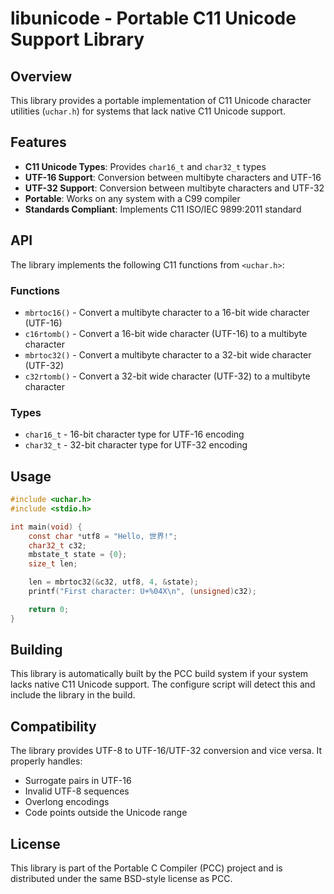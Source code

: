 # libunicode - Portable C11 Unicode Support Library

## Overview

This library provides a portable implementation of C11 Unicode character utilities
(`uchar.h`) for systems that lack native C11 Unicode support.

## Features

- **C11 Unicode Types**: Provides `char16_t` and `char32_t` types
- **UTF-16 Support**: Conversion between multibyte characters and UTF-16
- **UTF-32 Support**: Conversion between multibyte characters and UTF-32
- **Portable**: Works on any system with a C99 compiler
- **Standards Compliant**: Implements C11 ISO/IEC 9899:2011 standard

## API

The library implements the following C11 functions from `<uchar.h>`:

### Functions

- `mbrtoc16()` - Convert a multibyte character to a 16-bit wide character (UTF-16)
- `c16rtomb()` - Convert a 16-bit wide character (UTF-16) to a multibyte character
- `mbrtoc32()` - Convert a multibyte character to a 32-bit wide character (UTF-32)
- `c32rtomb()` - Convert a 32-bit wide character (UTF-32) to a multibyte character

### Types

- `char16_t` - 16-bit character type for UTF-16 encoding
- `char32_t` - 32-bit character type for UTF-32 encoding

## Usage

```c
#include <uchar.h>
#include <stdio.h>

int main(void) {
    const char *utf8 = "Hello, 世界!";
    char32_t c32;
    mbstate_t state = {0};
    size_t len;

    len = mbrtoc32(&c32, utf8, 4, &state);
    printf("First character: U+%04X\n", (unsigned)c32);

    return 0;
}
```

## Building

This library is automatically built by the PCC build system if your system
lacks native C11 Unicode support. The configure script will detect this and
include the library in the build.

## Compatibility

The library provides UTF-8 to UTF-16/UTF-32 conversion and vice versa. It
properly handles:

- Surrogate pairs in UTF-16
- Invalid UTF-8 sequences
- Overlong encodings
- Code points outside the Unicode range

## License

This library is part of the Portable C Compiler (PCC) project and is distributed
under the same BSD-style license as PCC.
